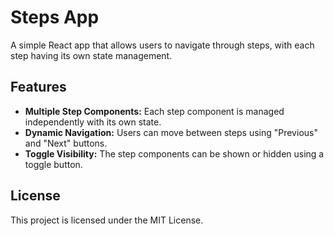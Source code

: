 # Steps App

A simple React app that allows users to navigate through steps, with each step having its own state management.

## Features

- **Multiple Step Components:** Each step component is managed independently with its own state.
- **Dynamic Navigation:** Users can move between steps using "Previous" and "Next" buttons.
- **Toggle Visibility:** The step components can be shown or hidden using a toggle button.

## License

This project is licensed under the MIT License.
